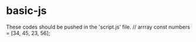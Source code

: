 # basic-js

These codes should be pushed in the 'script.js' file.
// arrray
const numbers = [34, 45, 23, 56];
